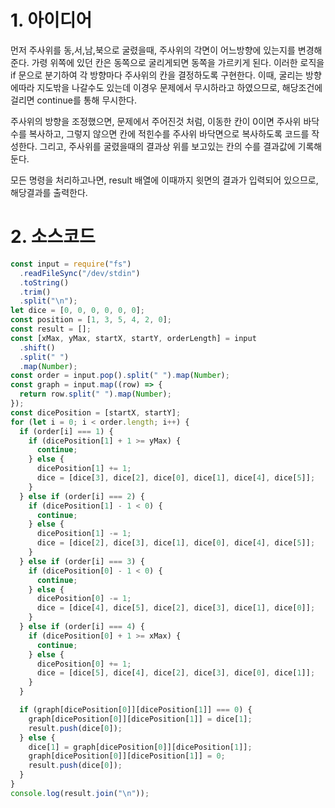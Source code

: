 # 1. 아이디어

먼저 주사위를 동,서,남,북으로 굴렸을때, 주사위의 각면이 어느방향에 있는지를 변경해준다. 가령 위쪽에 있던 칸은 동쪽으로 굴리게되면 동쪽을 가르키게 된다. 이러한 로직을 if 문으로 분기하여 각 방향마다 주사위의 칸을 결정하도록 구현한다. 이때, 굴리는 방향에따라 지도밖을 나갈수도 있는데 이경우 문제에서 무시하라고 하였으므로, 해당조건에 걸리면 continue를 통해 무시한다.

주사위의 방향을 조정했으면, 문제에서 주어진것 처럼, 이동한 칸이 0이면 주사위 바닥수를 복사하고, 그렇지 않으면 칸에 적힌수를 주사위 바닥면으로 복사하도록 코드를 작성한다. 그리고, 주사위를 굴렸을때의 결과상 위를 보고있는 칸의 수를 결과값에 기록해 둔다.

모든 명령을 처리하고나면, result 배열에 이때까지 윗면의 결과가 입력되어 있으므로, 해당결과를 출력한다.

# 2. 소스코드

```javascript
const input = require("fs")
  .readFileSync("/dev/stdin")
  .toString()
  .trim()
  .split("\n");
let dice = [0, 0, 0, 0, 0, 0];
const position = [1, 3, 5, 4, 2, 0];
const result = [];
const [xMax, yMax, startX, startY, orderLength] = input
  .shift()
  .split(" ")
  .map(Number);
const order = input.pop().split(" ").map(Number);
const graph = input.map((row) => {
  return row.split(" ").map(Number);
});
const dicePosition = [startX, startY];
for (let i = 0; i < order.length; i++) {
  if (order[i] === 1) {
    if (dicePosition[1] + 1 >= yMax) {
      continue;
    } else {
      dicePosition[1] += 1;
      dice = [dice[3], dice[2], dice[0], dice[1], dice[4], dice[5]];
    }
  } else if (order[i] === 2) {
    if (dicePosition[1] - 1 < 0) {
      continue;
    } else {
      dicePosition[1] -= 1;
      dice = [dice[2], dice[3], dice[1], dice[0], dice[4], dice[5]];
    }
  } else if (order[i] === 3) {
    if (dicePosition[0] - 1 < 0) {
      continue;
    } else {
      dicePosition[0] -= 1;
      dice = [dice[4], dice[5], dice[2], dice[3], dice[1], dice[0]];
    }
  } else if (order[i] === 4) {
    if (dicePosition[0] + 1 >= xMax) {
      continue;
    } else {
      dicePosition[0] += 1;
      dice = [dice[5], dice[4], dice[2], dice[3], dice[0], dice[1]];
    }
  }

  if (graph[dicePosition[0]][dicePosition[1]] === 0) {
    graph[dicePosition[0]][dicePosition[1]] = dice[1];
    result.push(dice[0]);
  } else {
    dice[1] = graph[dicePosition[0]][dicePosition[1]];
    graph[dicePosition[0]][dicePosition[1]] = 0;
    result.push(dice[0]);
  }
}
console.log(result.join("\n"));
```
